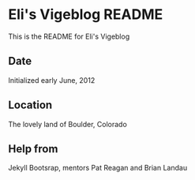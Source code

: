 # Eli's Vigeblog README

This is the README for Eli's Vigeblog

## Date

Initialized early June, 2012

## Location

The lovely land of Boulder, Colorado

## Help from

Jekyll Bootsrap, mentors Pat Reagan and Brian Landau